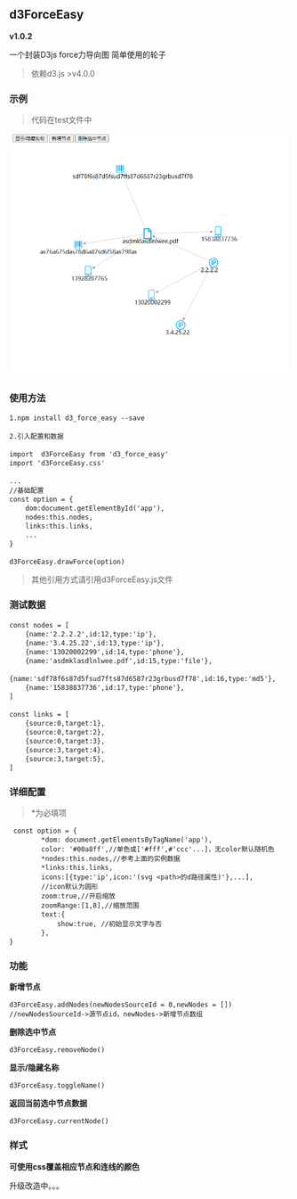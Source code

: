 ## d3ForceEasy
**v1.0.2**

 一个封装D3js force力导向图 简单使用的轮子

>依赖d3.js >v4.0.0

### 示例
> 代码在test文件中

![test1](./img/test1.png)
### 使用方法

    1.npm install d3_force_easy --save
    
    2.引入配置和数据
    
    import  d3ForceEasy from 'd3_force_easy'
    import 'd3ForceEasy.css'
    
    ...
    //基础配置
    const option = {
        dom:document.getElementById('app'),
        nodes:this.nodes,
        links:this.links,
        ...
    }
 
    d3ForceEasy.drawForce(option)

>其他引用方式请引用d3ForceEasy.js文件

### 测试数据
```
const nodes = [
    {name:'2.2.2.2',id:12,type:'ip'},
    {name:'3.4.25.22',id:13,type:'ip'},
    {name:'13020002299',id:14,type:'phone'},
    {name:'asdmklasdlnlwee.pdf',id:15,type:'file'},
    {name:'sdf78f6s87d5fsud7fts87d6587r23grbusd7f78',id:16,type:'md5'},
    {name:'15838837736',id:17,type:'phone'},
]

const links = [
    {source:0,target:1},
    {source:0,target:2},
    {source:0,target:3},
    {source:3,target:4},
    {source:3,target:5},
]

```

### 详细配置
> *为必填项
```
 const option = {
        *dom: document.getElementsByTagName('app'),
        color: '#00a8ff',//单色或['#fff',#'ccc'...]，无color默认随机色
        *nodes:this.nodes,//参考上面的实例数据
        *links:this.links,
        icons:[{type:'ip',icon:'(svg <path>的d路径属性)'},...],
        //icon默认为圆形
        zoom:true,//开启缩放
        zoomRange:[1,8],//缩放范围
        text:{
            show:true, //初始显示文字与否
        },
}
```

### 功能

**新增节点**

    d3ForceEasy.addNodes(newNodesSourceId = 0,newNodes = [])
    //newNodesSourceId->源节点id，newNodes->新增节点数组 
  
**删除选中节点**

    d3ForceEasy.removeNode()
    
**显示/隐藏名称**

    d3ForceEasy.toggleName()    
    
**返回当前选中节点数据**

    d3ForceEasy.currentNode()


### 样式
**可使用css覆盖相应节点和连线的颜色**



升级改造中。。。